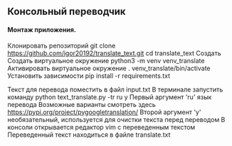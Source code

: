 ## Консольный переводчик
#### Монтаж приложения.
Клонировать репозиторий
    git clone https://github.com/igor20192/translate_text.git
    cd translate_text
Создать Создать виртуальное окружение
    python3 -m venv venv_translate
Активировать виртуальное окружение
    . venv_translate/bin/activate
Установить зависимости
    pip install -r requirements.txt

Текст для перевода поместить в файл input.txt
В терминале запустить команду
    python text_translate.py -tr  ru y
Первый аргумент 'ru' язык перевода
Возможные варианты смотреть здесь https://pypi.org/project/pygoogletranslation/
Второй аргумент 'y' необязательный, используется для очистки текста перед переводом
В консоли открывается редактор vim c переведенным текстом 
Переведенный текст находиться в файле translate.txt